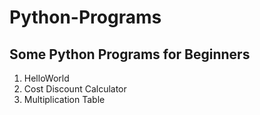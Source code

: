 # Python-Programs
## Some Python Programs for Beginners
1. HelloWorld
2. Cost Discount Calculator
3. Multiplication Table
